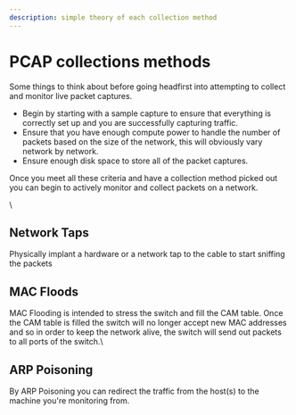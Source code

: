 ```yaml
---
description: simple theory of each collection method
---
```


# PCAP collections methods

Some things to think about before going headfirst into attempting to collect and monitor live packet captures.

* Begin by starting with a sample capture to ensure that everything is correctly set up and you are successfully capturing traffic.
* Ensure that you have enough compute power to handle the number of packets based on the size of the network, this will obviously vary network by network.
* Ensure enough disk space to store all of the packet captures.

Once you meet all these criteria and have a collection method picked out you can begin to actively monitor and collect packets on a network.

\


## Network Taps

Physically implant a hardware or a network tap to the cable to start sniffing the packets



## MAC Floods

MAC Flooding is intended to stress the switch and fill the CAM table. Once the CAM table is filled the switch will no longer accept new MAC addresses and so in order to keep the network alive, the switch will send out packets to all ports of the switch.\


## ARP Poisoning

By ARP Poisoning you can redirect the traffic from the host(s) to the machine you're monitoring from.
